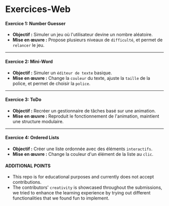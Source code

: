 # Exercices-Web
#### Exercice 1: Number Guesser

- **Objectif :** Simuler un jeu où l'utilisateur devine un nombre aléatoire.
- **Mise en œuvre :** Propose plusieurs niveaux de `difficulté`, et permet de `relancer` le jeu.

---

#### Exercice 2: Mini-Word

- **Objectif :** Simuler un `éditeur de texte` basique.
- **Mise en œuvre :** Change la `couleur` du texte, ajuste la `taille` de la police, et permet de choisir la `police`.

---

#### Exercice 3: ToDo

- **Objectif :** Recréer un gestionnaire de tâches basé sur une animation.
- **Mise en œuvre :** Reproduit le fonctionnement de l'animation, maintient une structure modulaire.

---

#### Exercice 4: Ordered Lists

- **Objectif :** Créer une liste ordonnée avec des éléments `interactifs`.
- **Mise en œuvre :** Change la couleur d'un élément de la liste au `clic`.

#### ADDITIONAL POINTS
- This repo is for educational purposes and currently does not accept contributions.
- The contributors' `creativity` is showcased throughout the submissions, we tried to enhance the learning experience by trying out different functionalities that we found fun to implement.
